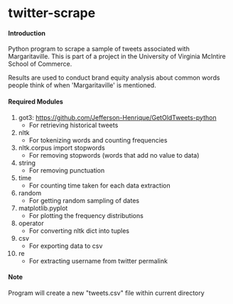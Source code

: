 # twitter-scrape
#### Introduction
Python program to scrape a sample of tweets associated with Margaritaville. 
This is part of a project in the University of Virginia McIntire School of Commerce. 

Results are used to conduct brand equity analysis about common words people think of 
when 'Margaritaville' is mentioned. 

#### Required Modules

1. got3: https://github.com/Jefferson-Henrique/GetOldTweets-python
    - For retrieving historical tweets
2. nltk
    - For tokenizing words and counting frequencies
3. nltk.corpus import stopwords
    - For removing stopwords (words that add no value to data)
4. string
    - For removing punctuation
5. time
    - For counting time taken for each data extraction
6. random
    - For getting random sampling of dates
6. matplotlib.pyplot
    - For plotting the frequency distributions
7. operator
    - For converting nltk dict into tuples
8. csv
    - For exporting data to csv
9. re
    - For extracting username from twitter permalink

#### Note
Program will create a new "tweets.csv" file within current directory